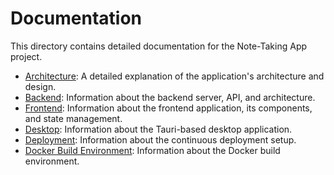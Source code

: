 # Documentation

This directory contains detailed documentation for the Note-Taking App project.

-   [Architecture](./architecture.md): A detailed explanation of the application's architecture and design.
-   [Backend](../backend/README.md): Information about the backend server, API, and architecture.
-   [Frontend](../frontend/README.md): Information about the frontend application, its components, and state management.
-   [Desktop](../backend/desktop-app/README.md): Information about the Tauri-based desktop application.
-   [Deployment](./deployment.md): Information about the continuous deployment setup.
-   [Docker Build Environment](../.docker/README.md): Information about the Docker build environment.
